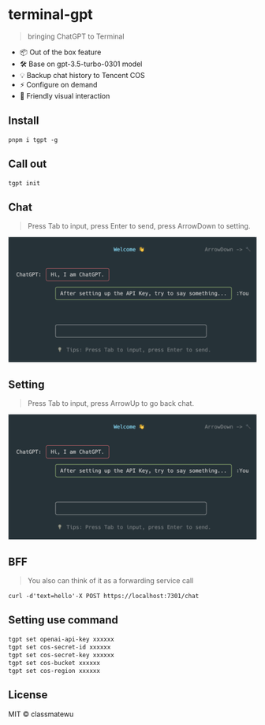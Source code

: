 # terminal-gpt
> bringing ChatGPT to Terminal

- 📦 Out of the box feature
- 🛠️ Base on gpt-3.5-turbo-0301 model
- 💡 Backup chat history to Tencent COS
- ⚡️ Configure on demand
- 🔩 Friendly visual interaction

## Install
```
pnpm i tgpt -g
```

## Call out
```
tgpt init
```

## Chat
> Press Tab to input, press Enter to send, press ArrowDown to setting.

![chat.pnh](https://github.com/classmatewu/terminal-gpt/blob/main/assets/chat.png)

## Setting
> Press Tab to input, press ArrowUp to go back chat.

![setting.pnh](https://github.com/classmatewu/terminal-gpt/blob/main/assets/setting.png)

## BFF
> You also can think of it as a forwarding service call
```
curl -d'text=hello'-X POST https://localhost:7301/chat
```

## Setting use command
```
tgpt set openai-api-key xxxxxx
tgpt set cos-secret-id xxxxxx
tgpt set cos-secret-key xxxxxx
tgpt set cos-bucket xxxxxx
tgpt set cos-region xxxxxx
```

## License
MIT © classmatewu